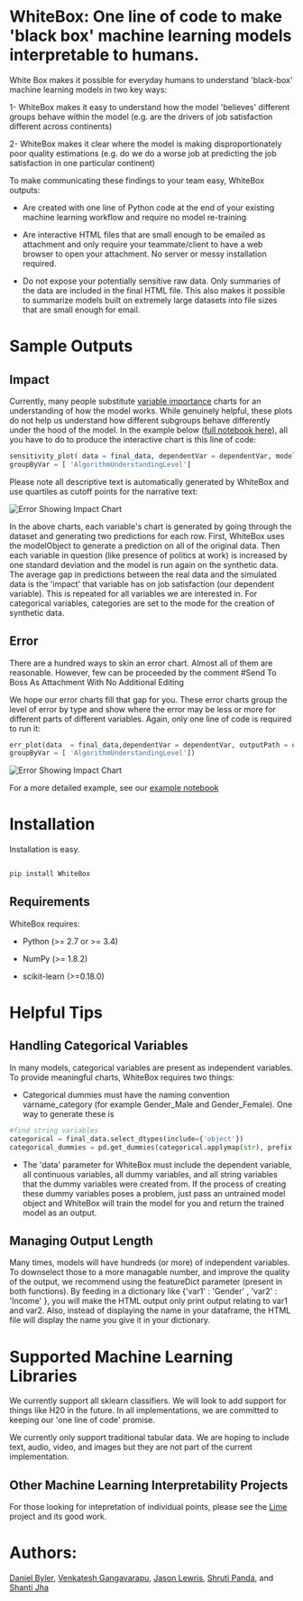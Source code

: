 # WhiteBox: One line of code to make 'black box' machine learning models interpretable to humans. 
  
White Box makes it possible for everyday humans to understand 'black-box' machine learning models in two key ways:

1- WhiteBox makes it easy to understand how the model 'believes' different groups behave within the model (e.g. are the drivers of job satisfaction different across continents)

2- WhiteBox makes it clear where the model is making disproportionately poor quality estimations (e.g. do we do a worse job at predicting the job satisfaction in one particular continent)

To make communicating these findings to your team easy, WhiteBox outputs: 

- Are created with one line of Python code at the end of your existing machine learning workflow and require no model re-training

- Are interactive HTML files that are small enough to be emailed as attachment and only require your teammate/client to have a web browser to open your attachment. No server or messy installation required.

- Do not expose your potentially sensitive raw data. Only summaries of the data are included in the final HTML file. This also makes it possible to summarize models built on extremely large datasets into file sizes that are small enough for email. 

# Sample Outputs

## Impact

Currently, many people substitute [variable importance](https://en.wikipedia.org/wiki/Random_forest#Variable_importance) charts for an understanding of how the model works. While genuinely helpful, these plots do not help us understand how different subgroups behave differently under the hood of the model. In the example below ([full notebook here](https://github.com/Data4Gov/WhiteBox/blob/master/Example_Notebook/Random%20Forest%20Analysis.ipynb)), all you have to do to produce the interactive chart is this line of code: 
```python
sensitivity_plot( data = final_data, dependentVar = dependentVar, modelObject = Rf, outputPath = outputPath, 
groupByVar = [ 'AlgorithmUnderstandingLevel']
```
Please note all descriptive text is automatically generated by WhiteBox and use quartiles as cutoff points for the narrative text:

![Error Showing Impact Chart](https://github.com/Data4Gov/WhiteBox/blob/master/img/Impact_Gif.gif "What a Random Forest thinks about what makes good  alcohol")

In the above charts, each variable's chart is generated by going through the dataset and generating two predictions for each row. First, WhiteBox uses the modelObject to generate a prediction on all of the original data. Then each variable in question (like presence of politics at work) is increased by one standard deviation and the model is run again on the synthetic data. The average gap in predictions between the real data and the simulated data is the 'impact' that variable has on job satisfaction (our dependent variable). This is repeated for all variables we are interested in. For categorical variables, categories are set to the mode for the creation of synthetic data.   

## Error

There are a hundred ways to skin an error chart. Almost all of them are reasonable. However, few can be proceeded by the comment
#Send To Boss As Attachment With No Additional Editing

We hope our error charts fill that gap for you. These error charts group the level of error by type and show where the error may be less or more for different parts of different variables. Again, only one line of code is required to run it:
```python
err_plot(data  = final_data,dependentVar = dependentVar, outputPath = outputPath, modelObject = Rf,
groupByVar = [ 'AlgorithmUnderstandingLevel'])
```


![Error Showing Impact Chart](https://github.com/Data4Gov/WhiteBox/blob/master/img/Impact_Gif.gif "What a Random Forest Thinks About What Makes Good  Wine")

For a more detailed example, see our [example notebook](https://github.com/Data4Gov/WhiteBox/blob/master/Example_Notebook/Random%20Forest%20Analysis.ipynb)

# Installation

Installation is easy. 

```python

pip install WhiteBox

```

## Requirements

WhiteBox requires:

- Python (>= 2.7 or >= 3.4)

- NumPy (>= 1.8.2)

- scikit-learn (>=0.18.0)

# Helpful Tips

## Handling Categorical Variables


In many models, categorical variables are present as independent variables. To provide meaningful charts, WhiteBox requires two things:

- Categorical dummies must have the naming convention varname_category (for example Gender_Male and Gender_Female). One way to generate these is

```python
#find string variables
categorical = final_data.select_dtypes(include={'object'})
categorical_dummies = pd.get_dummies(categorical.applymap(str), prefix = categorical.columns)
```

- The 'data' parameter for WhiteBox must include the dependent variable, all continuous variables, all dummy variables, and all string variables that the dummy variables were created from. If the process of creating these dummy variables poses a problem, just pass an untrained model object and WhiteBox will train the model for you and return the trained model as an output. 

## Managing Output Length

Many times, models will have hundreds (or more) of independent variables. To downselect those to a more managable number, and improve the quality of the output, we recommend using the featureDict parameter (present in both functions). By feeding in a dictionary like {'var1' : 'Gender' , 'var2' : 'Income' }, you will make the HTML output only print output relating to var1 and var2. Also, instead of displaying the name in your dataframe, the HTML file will display the name you give it in your dictionary. 

# Supported Machine Learning Libraries

We currently support all sklearn classifiers. We will look to add support for things like H20 in the future. In all implementations, we are committed to keeping our 'one line of code' promise. 

We currently only support traditional tabular data. We are hoping to include text, audio, video, and images but they are not part of the current implementation. 

## Other Machine Learning Interpretability Projects

For those looking for intepretation of individual points, please see the [Lime](https://github.com/marcotcr/lime) project and its good work. 

# Authors:
[Daniel Byler](https://www.linkedin.com/in/danielbyler/), [Venkatesh Gangavarapu](https://www.linkedin.com/in/venkatesh-gangavarapu-9845b36b/), [Jason Lewris](https://www.linkedin.com/in/jasonlewris/), [Shruti Panda](https://www.linkedin.com/in/shruti-panda-1466216a/), and [Shanti Jha](https://www.linkedin.com/in/shantijha/) 




